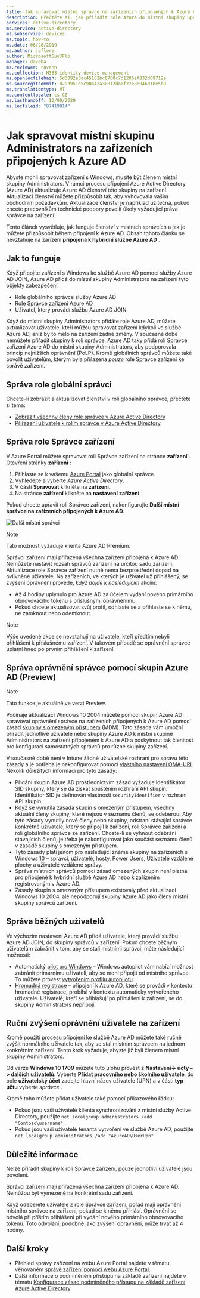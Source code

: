 ```yaml
---
title: Jak spravovat místní správce na zařízeních připojených k Azure AD
description: Přečtěte si, jak přiřadit role Azure do místní skupiny Správci zařízení s Windows.
services: active-directory
ms.service: active-directory
ms.subservice: devices
ms.topic: how-to
ms.date: 06/28/2019
ms.author: joflore
author: MicrosoftGuyJFlo
manager: daveba
ms.reviewer: ravenn
ms.collection: M365-identity-device-management
ms.openlocfilehash: 5d3082e3dc45102bc8700c7d1285ef832d09712a
ms.sourcegitcommit: 829d951d5c90442a38012daaf77e86046018e5b9
ms.translationtype: MT
ms.contentlocale: cs-CZ
ms.lasthandoff: 10/09/2020
ms.locfileid: "87419814"
---
```

# <a name="how-to-manage-the-local-administrators-group-on-azure-ad-joined-devices"></a>Jak spravovat místní skupinu Administrators na zařízeních připojených k Azure AD

Abyste mohli spravovat zařízení s Windows, musíte být členem místní skupiny Administrators. V rámci procesu připojení Azure Active Directory (Azure AD) aktualizuje Azure AD členství této skupiny na zařízení. Aktualizaci členství můžete přizpůsobit tak, aby vyhovovala vašim obchodním požadavkům. Aktualizace členství je například užitečná, pokud chcete pracovníkům technické podpory povolit úkoly vyžadující práva správce na zařízení.

Tento článek vysvětluje, jak funguje členství v místních správcích a jak je můžete přizpůsobit během připojení k Azure AD. Obsah tohoto článku se nevztahuje na zařízení **připojená k hybridní službě Azure AD** .

## <a name="how-it-works"></a>Jak to funguje

Když připojíte zařízení s Windows ke službě Azure AD pomocí služby Azure AD JOIN, Azure AD přidá do místní skupiny Administrators na zařízení tyto objekty zabezpečení:

- Role globálního správce služby Azure AD
- Role Správce zařízení Azure AD 
- Uživatel, který provádí službu Azure AD JOIN   

Když do místní skupiny Administrators přidáte role Azure AD, můžete aktualizovat uživatele, kteří můžou spravovat zařízení kdykoli ve službě Azure AD, aniž by to mělo na zařízení žádné změny. V současné době nemůžete přiřadit skupiny k roli správce.
Azure AD taky přidá roli Správce zařízení Azure AD do místní skupiny Administrators, aby podporovala princip nejnižších oprávnění (PoLP). Kromě globálních správců můžete také povolit uživatelům, kterým byla přiřazena *pouze* role Správce zařízení ke správě zařízení. 

## <a name="manage-the-global-administrators-role"></a>Správa role globální správci

Chcete-li zobrazit a aktualizovat členství v roli globálního správce, přečtěte si téma:

- [Zobrazit všechny členy role správce v Azure Active Directory](../users-groups-roles/directory-manage-roles-portal.md)
- [Přiřazení uživatele k rolím správce v Azure Active Directory](../fundamentals/active-directory-users-assign-role-azure-portal.md)


## <a name="manage-the-device-administrator-role"></a>Správa role Správce zařízení 

V Azure Portal můžete spravovat roli Správce zařízení na stránce **zařízení** . Otevření stránky **zařízení** :

1. Přihlaste se k vašemu [Azure Portal](https://portal.azure.com) jako globální správce.
1. Vyhledejte a vyberte *Azure Active Directory*.
1. V části **Spravovat** klikněte na **zařízení**.
1. Na stránce **zařízení** klikněte na **nastavení zařízení**.

Pokud chcete upravit roli Správce zařízení, nakonfigurujte **Další místní správce na zařízeních připojených k Azure AD**.  

![Další místní správci](./media/assign-local-admin/10.png)

>[!NOTE]
> Tato možnost vyžaduje klienta Azure AD Premium. 

Správci zařízení mají přiřazená všechna zařízení připojená k Azure AD. Nemůžete nastavit rozsah správců zařízení na určitou sadu zařízení. Aktualizace role Správce zařízení nutně nemá bezprostřední dopad na ovlivněné uživatele. Na zařízeních, ve kterých je uživatel už přihlášený, se zvýšení oprávnění provede, *když dojde k následujícím* akcím:

- Až 4 hodiny uplynulo pro Azure AD za účelem vydání nového primárního obnovovacího tokenu s příslušnými oprávněními. 
- Pokud chcete aktualizovat svůj profil, odhlaste se a přihlaste se k němu, ne zamknout nebo odemknout.

>[!NOTE]
> Výše uvedené akce se nevztahují na uživatele, kteří předtím nebyli přihlášení k příslušnému zařízení. V takovém případě se oprávnění správce uplatní hned po prvním přihlášení k zařízení. 

## <a name="manage-administrator-privileges-using-azure-ad-groups-preview"></a>Správa oprávnění správce pomocí skupin Azure AD (Preview)

>[!NOTE]
> Tato funkce je aktuálně ve verzi Preview.

Počínaje aktualizací Windows 10 2004 můžete pomocí skupin Azure AD spravovat oprávnění správce na zařízeních připojených k Azure AD pomocí zásad [skupiny s omezeným přístupem](/windows/client-management/mdm/policy-csp-restrictedgroups) (MDM). Tato zásada vám umožní přiřadit jednotlivé uživatele nebo skupiny Azure AD k místní skupině Administrators na zařízení připojeném k Azure AD a poskytnout tak členitost pro konfiguraci samostatných správců pro různé skupiny zařízení. 

V současné době není v Intune žádné uživatelské rozhraní pro správu této zásady a je potřeba je nakonfigurovat pomocí [vlastního nastavení OMA-URI](/mem/intune/configuration/custom-settings-windows-10). Několik důležitých informací pro tyto zásady: 

- Přidání skupin Azure AD prostřednictvím zásad vyžaduje identifikátor SID skupiny, který se dá získat spuštěním rozhraní API skupin. Identifikátor SID je definován vlastností `securityIdentifier` v rozhraní API skupin.
- Když se vynutila zásada skupin s omezeným přístupem, všechny aktuální členy skupiny, které nejsou v seznamu členů, se odeberou. Aby tyto zásady vynutily nové členy nebo skupiny, odstraní stávající správce konkrétně uživatele, který se připojil k zařízení, roli Správce zařízení a roli globálního správce ze zařízení. Chcete-li se vyhnout odebrání stávajících členů, je třeba je nakonfigurovat jako součást seznamu členů v zásadě skupiny s omezeným přístupem. 
- Tyto zásady platí jenom pro následující známé skupiny na zařízeních s Windows 10 – správci, uživatelé, hosty, Power Users, Uživatelé vzdálené plochy a uživatelé vzdálené správy. 
- Správa místních správců pomocí zásad omezených skupin není platná pro připojené k hybridní službě Azure AD nebo k zařízením registrovaným v Azure AD.
- Zásady skupin s omezeným přístupem existovaly před aktualizací Windows 10 2004, ale nepodporují skupiny Azure AD jako členy místní skupiny správců zařízení. 

## <a name="manage-regular-users"></a>Správa běžných uživatelů

Ve výchozím nastavení Azure AD přidá uživatele, který provádí službu Azure AD JOIN, do skupiny správců v zařízení. Pokud chcete běžným uživatelům zabránit v tom, aby se stali místními správci, máte následující možnosti:

- Automatický [pilot pro Windows](/windows/deployment/windows-autopilot/windows-10-autopilot) – Windows autopilot vám nabízí možnost zabránit primárnímu uživateli, aby se mohl připojit od místního správce. To můžete provést [vytvořením profilu autopilotu](/intune/enrollment-autopilot#create-an-autopilot-deployment-profile).
- [Hromadná registrace](/intune/windows-bulk-enroll) – připojení k Azure AD, které se provádí v kontextu hromadné registrace, probíhá v kontextu automaticky vytvořeného uživatele. Uživatelé, kteří se přihlašují po přihlášení k zařízení, se do skupiny Administrators nepřipojí.   

## <a name="manually-elevate-a-user-on-a-device"></a>Ruční zvýšení oprávnění uživatele na zařízení 

Kromě použití procesu připojení ke službě Azure AD můžete také ručně zvýšit normálního uživatele tak, aby se stal místním správcem na jednom konkrétním zařízení. Tento krok vyžaduje, abyste již byli členem místní skupiny Administrators. 

Od verze **Windows 10 1709** můžete tuto úlohu provést z **Nastavení-> účty – > dalších uživatelů**. Vyberte **Přidat pracovního nebo školního uživatele**, do pole **uživatelský účet** zadejte hlavní název uživatele (UPN) a v části **typ účtu** vyberte *správce* .  
 
Kromě toho můžete přidat uživatele také pomocí příkazového řádku:

- Pokud jsou vaši uživatelé klienta synchronizováni z místní služby Active Directory, použijte `net localgroup administrators /add "Contoso\username"` .
- Pokud jsou vaši uživatelé tenanta vytvořeni ve službě Azure AD, použijte `net localgroup administrators /add "AzureAD\UserUpn"`

## <a name="considerations"></a>Důležité informace 

Nelze přiřadit skupiny k roli Správce zařízení, pouze jednotliví uživatelé jsou povoleni.

Správci zařízení mají přiřazená všechna zařízení připojená k Azure AD. Nemůžou být vymezené na konkrétní sadu zařízení.

Když odeberete uživatele z role Správce zařízení, pořád mají oprávnění místního správce na zařízení, pokud se k němu přihlásí. Oprávnění se odvolá při příštím přihlášení při vydání nového primárního obnovovacího tokenu. Toto odvolání, podobně jako zvýšení oprávnění, může trvat až 4 hodiny.

## <a name="next-steps"></a>Další kroky

- Přehled správy zařízení na webu Azure Portal najdete v tématu věnovaném [správě zařízení pomocí webu Azure Portal](device-management-azure-portal.md).
- Další informace o podmíněném přístupu na základě zařízení najdete v tématu [Konfigurace zásad podmíněného přístupu na základě zařízení Azure Active Directory](../conditional-access/require-managed-devices.md).
